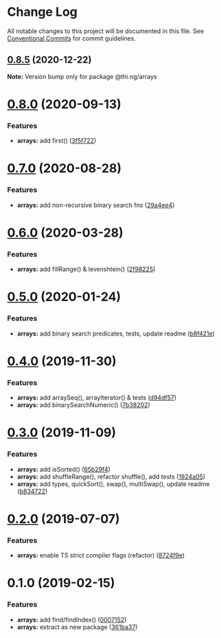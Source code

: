 # Change Log

All notable changes to this project will be documented in this file.
See [Conventional Commits](https://conventionalcommits.org) for commit guidelines.

## [0.8.5](https://github.com/thi-ng/umbrella/compare/@thi.ng/arrays@0.8.4...@thi.ng/arrays@0.8.5) (2020-12-22)

**Note:** Version bump only for package @thi.ng/arrays





# [0.8.0](https://github.com/thi-ng/umbrella/compare/@thi.ng/arrays@0.7.0...@thi.ng/arrays@0.8.0) (2020-09-13)


### Features

* **arrays:** add first() ([3f5f722](https://github.com/thi-ng/umbrella/commit/3f5f7226e5c0495086c973a33e91fc2666f4c68c))





# [0.7.0](https://github.com/thi-ng/umbrella/compare/@thi.ng/arrays@0.6.15...@thi.ng/arrays@0.7.0) (2020-08-28)


### Features

* **arrays:** add non-recursive binary search fns ([29a4ee4](https://github.com/thi-ng/umbrella/commit/29a4ee4d888ccb049df9b50a57e3884ce2d4d0f3))





# [0.6.0](https://github.com/thi-ng/umbrella/compare/@thi.ng/arrays@0.5.6...@thi.ng/arrays@0.6.0) (2020-03-28)


### Features

* **arrays:** add fillRange() & levenshtein() ([2f98225](https://github.com/thi-ng/umbrella/commit/2f98225d129c7c1ae6b88a4f0bea9227254fcf91))





# [0.5.0](https://github.com/thi-ng/umbrella/compare/@thi.ng/arrays@0.4.0...@thi.ng/arrays@0.5.0) (2020-01-24)

### Features

* **arrays:** add binary search predicates, tests, update readme ([b8f421e](https://github.com/thi-ng/umbrella/commit/b8f421eb8888fa1b57a9287f6841cd29952bf19f))

# [0.4.0](https://github.com/thi-ng/umbrella/compare/@thi.ng/arrays@0.3.0...@thi.ng/arrays@0.4.0) (2019-11-30)

### Features

* **arrays:** add arraySeq(), arrayIterator() & tests ([d94df57](https://github.com/thi-ng/umbrella/commit/d94df5786dddf6ef6915af79c3fbf0331ddfd2bd))
* **arrays:** add binarySearchNumeric() ([7b38202](https://github.com/thi-ng/umbrella/commit/7b38202480db71753d24aa52a9c09d3ac78d36ae))

# [0.3.0](https://github.com/thi-ng/umbrella/compare/@thi.ng/arrays@0.2.5...@thi.ng/arrays@0.3.0) (2019-11-09)

### Features

* **arrays:** add isSorted() ([65b29f4](https://github.com/thi-ng/umbrella/commit/65b29f487459c535acdbed3890c8a4e27d87ae2c))
* **arrays:** add shuffleRange(), refactor shuffle(), add tests ([1924a05](https://github.com/thi-ng/umbrella/commit/1924a05ea093e3d1d0b3f063cb331b330cee0c0a))
* **arrays:** add types, quickSort(), swap(), multiSwap(), update readme ([b834722](https://github.com/thi-ng/umbrella/commit/b83472237b3ba262dcbb644c8ccc516d0021bc84))

# [0.2.0](https://github.com/thi-ng/umbrella/compare/@thi.ng/arrays@0.1.9...@thi.ng/arrays@0.2.0) (2019-07-07)

### Features

* **arrays:** enable TS strict compiler flags (refactor) ([8724f9e](https://github.com/thi-ng/umbrella/commit/8724f9e))

# 0.1.0 (2019-02-15)

### Features

* **arrays:** add find/findIndex() ([0007152](https://github.com/thi-ng/umbrella/commit/0007152))
* **arrays:** extract as new package ([361ba37](https://github.com/thi-ng/umbrella/commit/361ba37))
